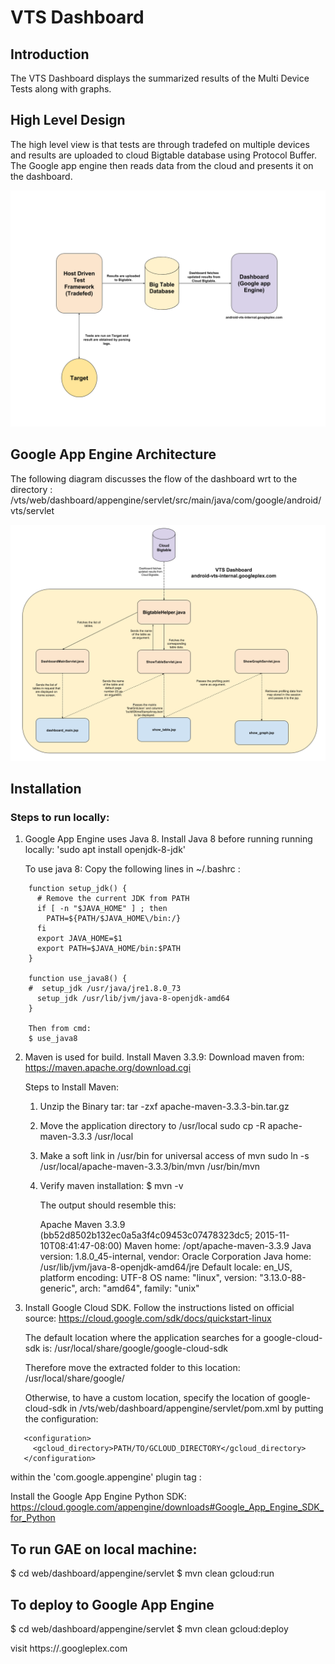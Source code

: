 # VTS Dashboard

## Introduction

The VTS Dashboard displays the summarized results of the Multi Device Tests along with graphs.

## High Level Design

The high level view is that tests are through tradefed on multiple devices and results are uploaded to cloud Bigtable
database using Protocol Buffer. The Google app engine then reads data from the cloud and presents it on the dashboard.

![alt tag](high_level_design.png)

## Google App Engine Architecture

The following diagram discusses the flow of the dashboard wrt to the directory :
/vts/web/dashboard/appengine/servlet/src/main/java/com/google/android/vts/servlet

![alt tag](google_app_engine_architecture.png)

## Installation

### Steps to run locally:

1. Google App Engine uses Java 8. Install Java 8 before running running locally:
   'sudo apt install openjdk-8-jdk'

   To use java 8:
   Copy the following lines in ~/.bashrc :

```
    function setup_jdk() {
      # Remove the current JDK from PATH
      if [ -n "$JAVA_HOME" ] ; then
        PATH=${PATH/$JAVA_HOME\/bin:/}
      fi
      export JAVA_HOME=$1
      export PATH=$JAVA_HOME/bin:$PATH
    }

    function use_java8() {
    #  setup_jdk /usr/java/jre1.8.0_73
      setup_jdk /usr/lib/jvm/java-8-openjdk-amd64
    }

    Then from cmd:
    $ use_java8
```

2. Maven is used for build. Install Maven 3.3.9:
   Download maven from:
   https://maven.apache.org/download.cgi

   Steps to Install Maven:
   1) Unzip the Binary tar:
      tar -zxf apache-maven-3.3.3-bin.tar.gz

   2) Move the application directory to /usr/local
      sudo cp -R apache-maven-3.3.3 /usr/local

   3) Make a soft link in /usr/bin for universal access of mvn
      sudo ln -s /usr/local/apache-maven-3.3.3/bin/mvn /usr/bin/mvn

   4) Verify maven installation:
      $ mvn -v

      The output should resemble this:

      Apache Maven 3.3.9 (bb52d8502b132ec0a5a3f4c09453c07478323dc5; 2015-11-10T08:41:47-08:00)
      Maven home: /opt/apache-maven-3.3.9
      Java version: 1.8.0_45-internal, vendor: Oracle Corporation
      Java home: /usr/lib/jvm/java-8-openjdk-amd64/jre
      Default locale: en_US, platform encoding: UTF-8
      OS name: "linux", version: "3.13.0-88-generic", arch: "amd64", family: "unix"

3. Install Google Cloud SDK. Follow the instructions listed on official source:
   https://cloud.google.com/sdk/docs/quickstart-linux

   The default location where the application searches for a google-cloud-sdk is:
   /usr/local/share/google/google-cloud-sdk

   Therefore move the extracted folder to this location: /usr/local/share/google/

   Otherwise, to have a custom location, specify the location of
   google-cloud-sdk in /vts/web/dashboard/appengine/servlet/pom.xml by putting the configuration:

```
   <configuration>
     <gcloud_directory>PATH/TO/GCLOUD_DIRECTORY</gcloud_directory>
   </configuration>
```
   within the 'com.google.appengine' plugin tag :

   Install the Google App Engine Python SDK:
   https://cloud.google.com/appengine/downloads#Google_App_Engine_SDK_for_Python

## To run GAE on local machine:

$ cd web/dashboard/appengine/servlet
$ mvn clean gcloud:run

## To deploy to Google App Engine

$ cd web/dashboard/appengine/servlet
$ mvn clean gcloud:deploy

visit https://<YOUR-PROJECT-NAME>.googleplex.com
